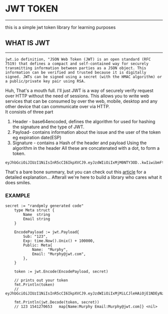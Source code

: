 # JWT TOKEN 

-----
this is a simple jwt token library for learning purposes

## WHAT IS JWT

-----
```
jwt.io definition, "JSON Web Token (JWT) is an open standard (RFC 7519) that defines a compact and self-contained way for securely transmitting information between parties as a JSON object. This information can be verified and trusted because it is digitally signed. JWTs can be signed using a secret (with the HMAC algorithm) or a public/private key pair using RSA. 
```

Huh, That's a mouth full. I'll just JWT is a way of securely verify request over HTTP without the need of sessions. This allows you to write web services that can be consumed by over the web, mobile, desktop and any other device that can communicate over via HTTP.  
It consists of three part
1. Header - base64encoded, defines the algorithm for used for hashing the signature and the type of JWT.
1. Payload- contains information about the issue and the user of the token eg expiration date(ESP)
1. Signature - contains a Hash of the header and payload Using the algorithm in the header
All these are concatenated with a dot, to form a token. 

```
eyJhbGciOiJIUzI1NiIsInR5cCI6IkpXVCJ9.eyJzdWIiOiIxMjM0NTY3OD..kwIiwibmFtZSI6IkpvaG4gRG9lIiwiYWRtaW4iOnRydWV9.TJVA95Or..M7E2cBab30RMHrHDcEfxjoYZgeFONFh7HgQ
 ```

That's a bare bone summary, but you can check out this [article](https://medium.com/vandium-software/5-easy-steps-to-understanding-json-web-tokens-jwt-1164c0adfcec) for a detailed explanation... Afterall we're here to build a library who cares what it does smiles.

### EXAMPLE

```
secret := "randpmly generated code"
	type Meta struct {
		Name  string
		Email string
	}

	EncodePayload := jwt.Payload{
		Sub: "123",
		Exp: time.Now().Unix() + 100000,
		Public: Meta{
			Name:  "Murphy",
			Email: "Murphy@jwt.com",
		},
	}

	token := jwt.Encode(EncodePayload, secret)

	// prints out your token
	fmt.Println(token)
	// eyJhbGciOiJIUzI1NiIsInR5cCI6IkpXVCJ9.eyJzdWIiOiIxMjMiLCJleHAiOjE1NDEyNzAyNzAsInB1YmxpYyI6eyJOYW1lIjoiTXVycGh5IiwiRW1haWwiOiJNdXJwaHlAand0LmNvbSJ9fQ==.dkzber79rM7gubpPCaAkjz0gFjxndbMCk6zQWrswkzE=

	fmt.Println(jwt.Decode(token, secret))
	// 123 1541270653   map[Name:Murphy Email:Murphy@jwt.com]} <nil>
```
